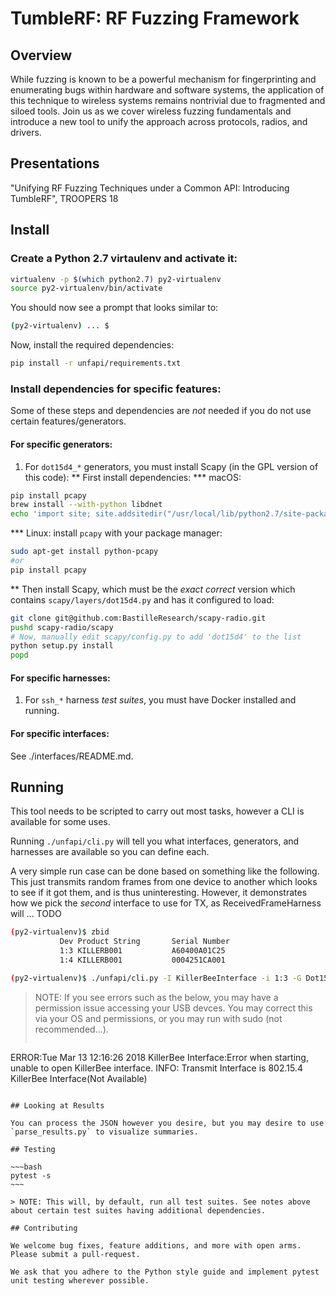 TumbleRF: RF Fuzzing Framework
===

## Overview

While fuzzing is known to be a powerful mechanism for fingerprinting and enumerating bugs within hardware and software systems, the application of this technique to wireless systems remains nontrivial due to fragmented and siloed tools.  Join us as we cover wireless fuzzing fundamentals and introduce a new tool to unify the approach across protocols, radios, and drivers.

## Presentations

"Unifying RF Fuzzing Techniques under a Common API: Introducing TumbleRF", TROOPERS 18

## Install

### Create a Python 2.7 virtaulenv and activate it:
```bash
virtualenv -p $(which python2.7) py2-virtualenv
source py2-virtualenv/bin/activate
```

You should now see a prompt that looks similar to:
```bash
(py2-virtualenv) ... $
```

Now, install the required dependencies:
```bash
pip install -r unfapi/requirements.txt
```

### Install dependencies for specific features:

Some of these steps and dependencies are _not_ needed if you do not use certain features/generators.

#### For specific generators:

1. For `dot15d4_*` generators, you must install Scapy (in the GPL version of this code):
** First install dependencies:
*** macOS:
```bash
pip install pcapy
brew install --with-python libdnet
echo 'import site; site.addsitedir("/usr/local/lib/python2.7/site-packages")' >> py2-virtualenv/lib/python2.7/site-packages/homebrew.pth
```
*** Linux: install `pcapy` with your package manager:
```bash
sudo apt-get install python-pcapy
#or
pip install pcapy
```
** Then install Scapy, which must be the _exact correct_ version which contains `scapy/layers/dot15d4.py` and has it configured to load:
```bash
git clone git@github.com:BastilleResearch/scapy-radio.git
pushd scapy-radio/scapy
# Now, manually edit scapy/config.py to add 'dot15d4' to the list
python setup.py install
popd
```

#### For specific harnesses:

1. For `ssh_*` harness _test suites_, you must have Docker installed and running.

#### For specific interfaces:

See ./interfaces/README.md.

## Running

This tool needs to be scripted to carry out most tasks, however a CLI is available for some uses.

Running `./unfapi/cli.py` will tell you what interfaces, generators, and harnesses are available so you can define each.

A very simple run case can be done based on something like the following.
This just transmits random frames from one device to another which looks to see if it got them, and is thus uninteresting.
However, it demonstrates how we pick the _second_ interface to use for TX, as ReceivedFrameHarness will ... TODO
~~~bash
﻿(py2-virtualenv)$ zbid
           Dev Product String       Serial Number
           1:3 KILLERB001           A60400A01C25
           1:4 KILLERB001           0004251CA001

﻿(py2-virtualenv)$ ./unfapi/cli.py -I KillerBeeInterface -i 1:3 -G Dot15d4RandomPayloadGenerator -H ReceivedFrameHarness --rx_iface_device 1:4
~~~

> NOTE: If you see errors such as the below, you may have a permission issue accessing your USB devces.
> You may correct this via your OS and permissions, or you may run with sudo (not recommended...).
> ```
ERROR:Tue Mar 13 12:16:26 2018 KillerBee Interface:Error when starting, unable to open KillerBee interface.
INFO: Transmit Interface is 802.15.4 KillerBee Interface(Not Available)
```

## Looking at Results

You can process the JSON however you desire, but you may desire to use `parse_results.py` to visualize summaries.

## Testing

~~~bash
pytest -s
~~~

> NOTE: This will, by default, run all test suites. See notes above about certain test suites having additional dependencies.

## Contributing

We welcome bug fixes, feature additions, and more with open arms. Please submit a pull-request.

We ask that you adhere to the Python style guide and implement pytest unit testing wherever possible.
